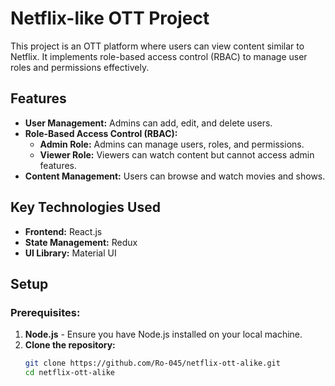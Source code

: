 # Netflix-like OTT Project

This project is an OTT platform where users can view content similar to Netflix. It implements role-based access control (RBAC) to manage user roles and permissions effectively.

## Features

- **User Management:** Admins can add, edit, and delete users.
- **Role-Based Access Control (RBAC):**
  - **Admin Role:** Admins can manage users, roles, and permissions.
  - **Viewer Role:** Viewers can watch content but cannot access admin features.
- **Content Management:** Users can browse and watch movies and shows.
  
## Key Technologies Used

- **Frontend:** React.js
- **State Management:**  Redux
- **UI Library:** Material UI 

## Setup

### Prerequisites:
1. **Node.js** - Ensure you have Node.js installed on your local machine.
2. **Clone the repository:**
   ```bash
   git clone https://github.com/Ro-045/netflix-ott-alike.git
   cd netflix-ott-alike

